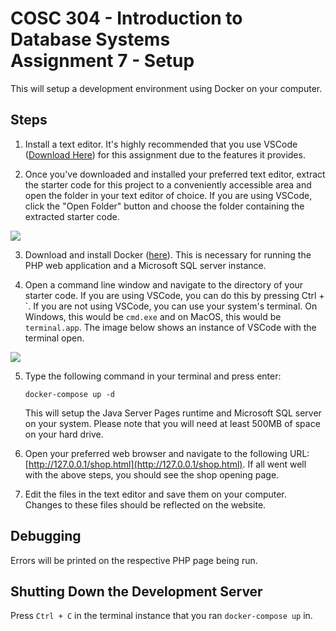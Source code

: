 # COSC 304 - Introduction to Database Systems<br>Assignment 7 - Setup

This will setup a development environment using Docker on your computer.

## Steps

1. Install a text editor. It's highly recommended that you use VSCode ([Download Here](https://code.visualstudio.com/Download)) for this assignment due to the features it provides.

2. Once you've downloaded and installed your preferred text editor, extract the starter code for this project to a conveniently accessible area and open the folder in your text editor of choice. If you are using VSCode, click the "Open Folder" button and choose the folder containing the extracted starter code.

<img src="imgs/open_folder.png">

3. Download and install Docker ([here](https://www.docker.com/products/docker-desktop)). This is necessary for running the PHP web application and a Microsoft SQL server instance.

4. Open a command line window and navigate to the directory of your starter code. If you are using VSCode, you can do this by pressing Ctrl + \`. If you are not using VSCode, you can use your system's terminal. On Windows, this would be `cmd.exe` and on MacOS, this would be `terminal.app`. The image below shows an instance of VSCode with the terminal open.

<img src="imgs/terminal.png">

5. Type the following command in your terminal and press enter:

    ```
    docker-compose up -d
    ```

    This will setup the Java Server Pages runtime and Microsoft SQL server on your system. Please note that you will need at least 500MB of space on your hard drive.

6. Open your preferred web browser and navigate to the following URL: [http://127.0.0.1/shop.html](http://127.0.0.1/shop.html). If all went well with the above steps, you should see the shop opening page.

7. Edit the files in the text editor and save them on your computer. Changes to these files should be reflected on the website.

## Debugging

Errors will be printed on the respective PHP page being run.

## Shutting Down the Development Server

Press `Ctrl + C` in the terminal instance that you ran `docker-compose up` in.


